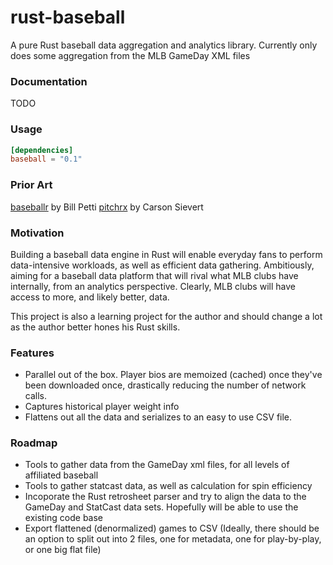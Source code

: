 rust-baseball
===

A pure Rust baseball data aggregation and analytics library. 
Currently only does some aggregation from the MLB GameDay XML files

### Documentation

TODO

### Usage

```toml
[dependencies]
baseball = "0.1"
```
### Prior Art

[baseballr](https://github.com/BillPetti/baseballr) by Bill Petti
[pitchrx](https://github.com/cpsievert/pitchRx) by Carson Sievert

### Motivation

Building a baseball data engine in Rust will enable everyday fans to perform data-intensive workloads, as well as efficient data gathering. Ambitiously, aiming for a baseball data platform that will rival what MLB clubs have internally, from an analytics perspective. Clearly, MLB clubs will have access to more, and likely better, data.

This project is also a learning project for the author and should change a lot as the author better hones his Rust skills.

### Features
* Parallel out of the box. Player bios are memoized (cached) once they've been downloaded once, drastically reducing the number of network calls.
* Captures historical player weight info
* Flattens out all the data and serializes to an easy to use CSV file.

### Roadmap

* Tools to gather data from the GameDay xml files, for all levels of affiliated baseball
* Tools to gather statcast data, as well as calculation for spin efficiency
* Incoporate the Rust retrosheet parser and try to align the data to the GameDay and StatCast data sets. Hopefully will be able to use the existing code base
* Export flattened (denormalized) games to CSV (Ideally, there should be an option to split out into 2 files, one for metadata, one for play-by-play, or one big flat file)